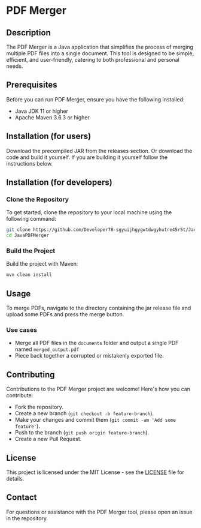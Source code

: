 
# PDF Merger

## Description
The PDF Merger is a Java application that simplifies the process of merging multiple PDF files into a single document. This tool is designed to be simple, efficient, and user-friendly, catering to both professional and personal needs.

## Prerequisites
Before you can run PDF Merger, ensure you have the following installed:
- Java JDK 11 or higher
- Apache Maven 3.6.3 or higher

## Installation (for users)
Download the precompiled JAR from the releases section. Or download the code and build it yourself. If you are building it yourself follow the instructions below.

## Installation (for developers)

### Clone the Repository
To get started, clone the repository to your local machine using the following command:
```bash
git clone https://github.com/Developer78-sgyuijhgygwtdwgyhutre45r5t/JavaPDFMerger.git
cd JavaPDFMerger
```

### Build the Project
Build the project with Maven:
```bash
mvn clean install
```

## Usage
To merge PDFs, navigate to the directory containing the jar release file and upload some PDFs and press the merge button.

### Use cases
- Merge all PDF files in the `documents` folder and output a single PDF named `merged_output.pdf`
- Piece back together a corrupted or mistakenly exported file.

## Contributing
Contributions to the PDF Merger project are welcome! Here's how you can contribute:
- Fork the repository.
- Create a new branch (`git checkout -b feature-branch`).
- Make your changes and commit them (`git commit -am 'Add some feature'`).
- Push to the branch (`git push origin feature-branch`).
- Create a new Pull Request.

## License
This project is licensed under the MIT License - see the [LICENSE](LICENSE) file for details.

## Contact
For questions or assistance with the PDF Merger tool, please open an issue in the repository.
